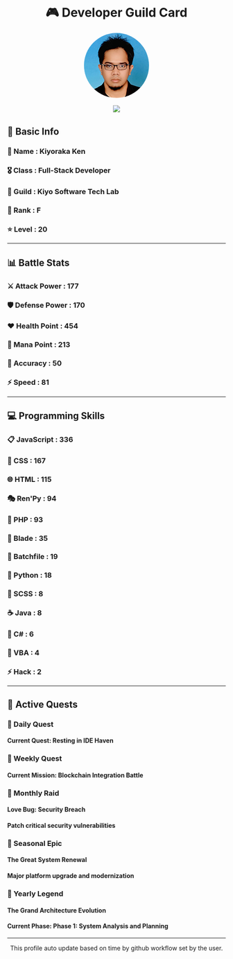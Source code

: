 <div align="center">

# 🎮 Developer Guild Card

<!-- Replace with your profile image -->
<img src="./assets/profile.png" width="150" height="150" style="border-radius: 50%"/>

![](https://komarev.com/ghpvc/?username=Kiyoraka&style=flat)
</div>

##  📌 Basic Info
### 👤 Name : Kiyoraka Ken
### 🎖️ Class : Full-Stack Developer
### 🎪 Guild : Kiyo Software Tech Lab 
### 🔰 Rank : F 
### ⭐ Level : 20

---
## 📊 Battle Stats

### ⚔️ Attack Power  : 177 
### 🛡️ Defense Power : 170 
### ❤️ Health Point  : 454 
### 🔮 Mana Point    : 213 
### 🎯 Accuracy      : 50 
### ⚡ Speed         : 81

---
## 💻 Programming Skills

### 📋 JavaScript : 336
### 🎨 CSS : 167
### 🌐 HTML : 115
### 🎭 Ren'Py : 94
### 🐘 PHP : 93
### 📝 Blade : 35
### 📝 Batchfile : 19
### 🐍 Python : 18
### 💅 SCSS : 8
### ☕ Java : 8
### 🎯 C# : 6
### 📝 VBA : 4
### ⚡ Hack : 2

---
## 📜 Active Quests

### 🌅 Daily Quest

#### Current Quest: Resting in IDE Haven

### 📅 Weekly Quest
#### Current Mission: Blockchain Integration Battle

### 🌙 Monthly Raid
#### Love Bug: Security Breach
#### Patch critical security vulnerabilities

### 🌠 Seasonal Epic
#### The Great System Renewal
#### Major platform upgrade and modernization

### 👑 Yearly Legend
#### The Grand Architecture Evolution
#### Current Phase: Phase 1: System Analysis and Planning

---
<div align="center">
  This profile auto update based on time by github workflow set by the user.
</div>
